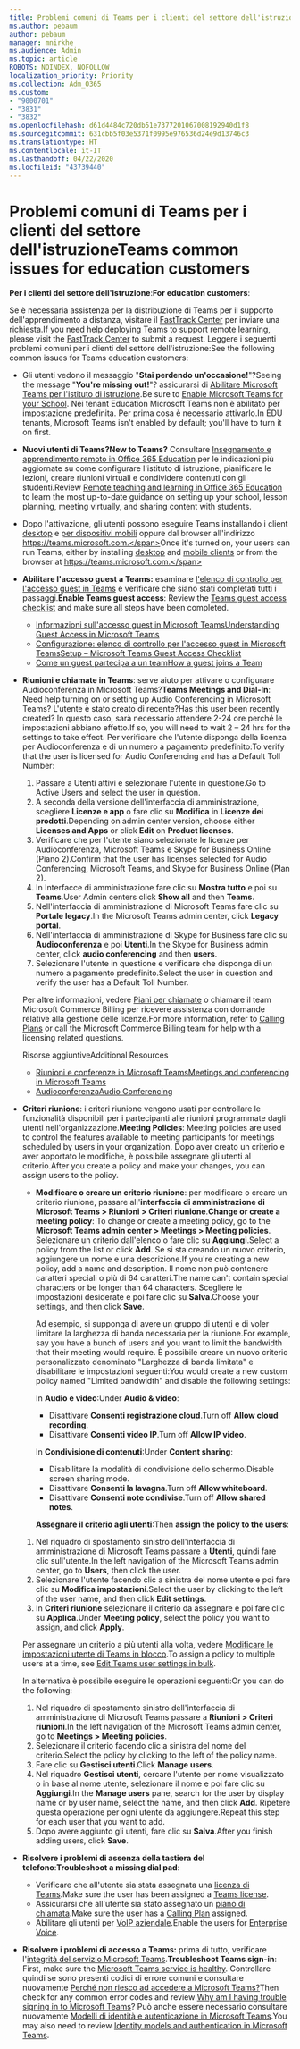 ```yaml
---
title: Problemi comuni di Teams per i clienti del settore dell'istruzione
ms.author: pebaum
author: pebaum
manager: mnirkhe
ms.audience: Admin
ms.topic: article
ROBOTS: NOINDEX, NOFOLLOW
localization_priority: Priority
ms.collection: Adm_O365
ms.custom:
- "9000701"
- "3831"
- "3832"
ms.openlocfilehash: d61d4484c720db51e7377201067008192940d1f8
ms.sourcegitcommit: 631cbb5f03e5371f0995e976536d24e9d13746c3
ms.translationtype: HT
ms.contentlocale: it-IT
ms.lasthandoff: 04/22/2020
ms.locfileid: "43739440"
---
```

# <a name="teams-common-issues-for-education-customers"></a><span data-ttu-id="91952-102">Problemi comuni di Teams per i clienti del settore dell'istruzione</span><span class="sxs-lookup"><span data-stu-id="91952-102">Teams common issues for education customers</span></span>

<span data-ttu-id="91952-103">**Per i clienti del settore dell'istruzione**:</span><span class="sxs-lookup"><span data-stu-id="91952-103">**For education customers**:</span></span>

<span data-ttu-id="91952-104">Se è necessaria assistenza per la distribuzione di Teams per il supporto dell'apprendimento a distanza, visitare il [FastTrack Center](https://www.microsoft.com/fasttrack) per inviare una richiesta.</span><span class="sxs-lookup"><span data-stu-id="91952-104">If you need help deploying Teams to support remote learning, please visit the [FastTrack Center](https://www.microsoft.com/fasttrack) to submit a request.</span></span> <span data-ttu-id="91952-105">Leggere i seguenti problemi comuni per i clienti del settore dell'istruzione:</span><span class="sxs-lookup"><span data-stu-id="91952-105">See the following common issues for Teams education customers:</span></span>

- <span data-ttu-id="91952-106">Gli utenti vedono il messaggio "**Stai perdendo un'occasione!**"?</span><span class="sxs-lookup"><span data-stu-id="91952-106">Seeing the message "**You're missing out!**"?</span></span> <span data-ttu-id="91952-107">assicurarsi di [Abilitare Microsoft Teams per l'istituto di istruzione](https://docs.microsoft.com/microsoft-365/education/intune-edu-trial/enable-microsoft-teams).</span><span class="sxs-lookup"><span data-stu-id="91952-107">Be sure to [Enable Microsoft Teams for your School](https://docs.microsoft.com/microsoft-365/education/intune-edu-trial/enable-microsoft-teams).</span></span> <span data-ttu-id="91952-108">Nei tenant Education Microsoft Teams non è abilitato per impostazione predefinita. Per prima cosa è necessario attivarlo.</span><span class="sxs-lookup"><span data-stu-id="91952-108">In EDU tenants, Microsoft Teams isn't enabled by default; you'll have to turn it on first.</span></span>

- <span data-ttu-id="91952-109">**Nuovi utenti di Teams?**</span><span class="sxs-lookup"><span data-stu-id="91952-109">**New to Teams?**</span></span> <span data-ttu-id="91952-110">Consultare [Insegnamento e apprendimento remoto in Office 365 Education](https://support.office.com/article/remote-teaching-and-learning-in-office-365-education-f651ccae-7b65-478b-8366-51bb884025c4) per le indicazioni più aggiornate su come configurare l'istituto di istruzione, pianificare le lezioni, creare riunioni virtuali e condividere contenuti con gli studenti.</span><span class="sxs-lookup"><span data-stu-id="91952-110">Review [Remote teaching and learning in Office 365 Education](https://support.office.com/article/remote-teaching-and-learning-in-office-365-education-f651ccae-7b65-478b-8366-51bb884025c4) to learn the most up-to-date guidance on setting up your school, lesson planning, meeting virtually, and sharing content with students.</span></span>

- <span data-ttu-id="91952-111">Dopo l'attivazione, gli utenti possono eseguire Teams installando i client [desktop](https://docs.microsoft.com/MicrosoftTeams/get-clients#desktop-client) e [per dispositivi mobili](https://docs.microsoft.com/MicrosoftTeams/get-clients#mobile-clients) oppure dal browser all'indirizzo https://teams.microsoft.com.</span><span class="sxs-lookup"><span data-stu-id="91952-111">Once it's turned on, your users can run Teams, either by installing [desktop](https://docs.microsoft.com/MicrosoftTeams/get-clients#desktop-client) and [mobile clients](https://docs.microsoft.com/MicrosoftTeams/get-clients#mobile-clients) or from the browser at https://teams.microsoft.com.</span></span>

- <span data-ttu-id="91952-112">**Abilitare l'accesso guest a Teams:** esaminare [l'elenco di controllo per l'accesso guest in Teams](https://docs.microsoft.com/microsoftteams/guest-access-checklist) e verificare che siano stati completati tutti i passaggi.</span><span class="sxs-lookup"><span data-stu-id="91952-112">**Enable Teams guest access**: Review the [Teams guest access checklist](https://docs.microsoft.com/microsoftteams/guest-access-checklist) and make sure all steps have been completed.</span></span>
    - [<span data-ttu-id="91952-113">Informazioni sull'accesso guest in Microsoft Teams</span><span class="sxs-lookup"><span data-stu-id="91952-113">Understanding Guest Access in Microsoft Teams</span></span>](https://docs.microsoft.com/microsoftteams/guest-access)
    - [<span data-ttu-id="91952-114">Configurazione: elenco di controllo per l'accesso guest in Microsoft Teams</span><span class="sxs-lookup"><span data-stu-id="91952-114">Setup – Microsoft Teams Guest Access Checklist</span></span>](https://docs.microsoft.com/microsoftteams/guest-access-checklist)
    - [<span data-ttu-id="91952-115">Come un guest partecipa a un team</span><span class="sxs-lookup"><span data-stu-id="91952-115">How a guest joins a Team</span></span>](https://docs.microsoft.com/microsoftteams/guest-joins)

- <span data-ttu-id="91952-116">**Riunioni e chiamate in Teams**: serve aiuto per attivare o configurare Audioconferenza in Microsoft Teams?</span><span class="sxs-lookup"><span data-stu-id="91952-116">**Teams Meetings and Dial-In**: Need help turning on or setting up Audio Conferencing in Microsoft Teams?</span></span> <span data-ttu-id="91952-117">L'utente è stato creato di recente?</span><span class="sxs-lookup"><span data-stu-id="91952-117">Has this user been recently created?</span></span> <span data-ttu-id="91952-118">In questo caso, sarà necessario attendere 2-24 ore perché le impostazioni abbiano effetto.</span><span class="sxs-lookup"><span data-stu-id="91952-118">If so, you will need to wait 2 – 24 hrs for the settings to take effect.</span></span> <span data-ttu-id="91952-119">Per verificare che l'utente disponga della licenza per Audioconferenza e di un numero a pagamento predefinito:</span><span class="sxs-lookup"><span data-stu-id="91952-119">To verify that the user is licensed for Audio Conferencing and has a Default Toll Number:</span></span>
    1. <span data-ttu-id="91952-120">Passare a Utenti attivi e selezionare l'utente in questione.</span><span class="sxs-lookup"><span data-stu-id="91952-120">Go to Active Users and select the user in question.</span></span>
    2. <span data-ttu-id="91952-121">A seconda della versione dell'interfaccia di amministrazione, scegliere **Licenze e app** o fare clic su **Modifica** in **Licenze dei prodotti**.</span><span class="sxs-lookup"><span data-stu-id="91952-121">Depending on admin center version, choose either **Licenses and Apps** or click **Edit** on **Product licenses**.</span></span>
    3. <span data-ttu-id="91952-122">Verificare che per l'utente siano selezionate le licenze per Audioconferenza, Microsoft Teams e Skype for Business Online (Piano 2).</span><span class="sxs-lookup"><span data-stu-id="91952-122">Confirm that the user has licenses selected for Audio Conferencing, Microsoft Teams, and Skype for Business Online (Plan 2).</span></span>
    4. <span data-ttu-id="91952-123">In Interfacce di amministrazione fare clic su **Mostra tutto** e poi su **Teams**.</span><span class="sxs-lookup"><span data-stu-id="91952-123">User Admin centers click **Show all** and then **Teams**.</span></span>
    5. <span data-ttu-id="91952-124">Nell'interfaccia di amministrazione di Microsoft Teams fare clic su **Portale legacy**.</span><span class="sxs-lookup"><span data-stu-id="91952-124">In the Microsoft Teams admin center, click **Legacy portal**.</span></span>
    6. <span data-ttu-id="91952-125">Nell'interfaccia di amministrazione di Skype for Business fare clic su **Audioconferenza** e poi **Utenti**.</span><span class="sxs-lookup"><span data-stu-id="91952-125">In the Skype for Business admin center, click **audio conferencing** and then **users**.</span></span>
    7. <span data-ttu-id="91952-126">Selezionare l'utente in questione e verificare che disponga di un numero a pagamento predefinito.</span><span class="sxs-lookup"><span data-stu-id="91952-126">Select the user in question and verify the user has a Default Toll Number.</span></span>

    <span data-ttu-id="91952-127">Per altre informazioni, vedere [Piani per chiamate](https://docs.microsoft.com/microsoftteams/calling-plans-for-office-365) o chiamare il team Microsoft Commerce Billing per ricevere assistenza con domande relative alla gestione delle licenze.</span><span class="sxs-lookup"><span data-stu-id="91952-127">For more information, refer to [Calling Plans](https://docs.microsoft.com/microsoftteams/calling-plans-for-office-365) or call the Microsoft Commerce Billing team for help with a licensing related questions.</span></span>

    <span data-ttu-id="91952-128">Risorse aggiuntive</span><span class="sxs-lookup"><span data-stu-id="91952-128">Additional Resources</span></span>

    - [<span data-ttu-id="91952-129">Riunioni e conferenze in Microsoft Teams</span><span class="sxs-lookup"><span data-stu-id="91952-129">Meetings and conferencing in Microsoft Teams</span></span>](https://docs.microsoft.com/microsoftteams/deploy-meetings-microsoft-teams-landing-page)
    - [<span data-ttu-id="91952-130">Audioconferenza</span><span class="sxs-lookup"><span data-stu-id="91952-130">Audio Conferencing</span></span>](https://docs.microsoft.com/microsoftteams/audio-conferencing-in-office-365)

- <span data-ttu-id="91952-131">**Criteri riunione**: i criteri riunione vengono usati per controllare le funzionalità disponibili per i partecipanti alle riunioni programmate dagli utenti nell'organizzazione.</span><span class="sxs-lookup"><span data-stu-id="91952-131">**Meeting Policies**: Meeting policies are used to control the features available to meeting participants for meetings scheduled by users in your organization.</span></span> <span data-ttu-id="91952-132">Dopo aver creato un criterio e aver apportato le modifiche, è possibile assegnare gli utenti al criterio.</span><span class="sxs-lookup"><span data-stu-id="91952-132">After you create a policy and make your changes, you can assign users to the policy.</span></span>

    - <span data-ttu-id="91952-133">**Modificare o creare un criterio riunione**: per modificare o creare un criterio riunione, passare all'**interfaccia di amministrazione di Microsoft Teams > Riunioni > Criteri riunione**.</span><span class="sxs-lookup"><span data-stu-id="91952-133">**Change or create a meeting policy**: To change or create a meeting policy, go to the **Microsoft Teams admin center > Meetings > Meeting policies**.</span></span> <span data-ttu-id="91952-134">Selezionare un criterio dall'elenco o fare clic su **Aggiungi**.</span><span class="sxs-lookup"><span data-stu-id="91952-134">Select a policy from the list or click **Add**.</span></span> <span data-ttu-id="91952-135">Se si sta creando un nuovo criterio, aggiungere un nome e una descrizione.</span><span class="sxs-lookup"><span data-stu-id="91952-135">If you're creating a new policy, add a name and description.</span></span> <span data-ttu-id="91952-136">Il nome non può contenere caratteri speciali o più di 64 caratteri.</span><span class="sxs-lookup"><span data-stu-id="91952-136">The name can't contain special characters or be longer than 64 characters.</span></span> <span data-ttu-id="91952-137">Scegliere le impostazioni desiderate e poi fare clic su **Salva**.</span><span class="sxs-lookup"><span data-stu-id="91952-137">Choose your settings, and then click **Save**.</span></span> 
    
        <span data-ttu-id="91952-138">Ad esempio, si supponga di avere un gruppo di utenti e di voler limitare la larghezza di banda necessaria per la riunione.</span><span class="sxs-lookup"><span data-stu-id="91952-138">For example, say you have a bunch of users and you want to limit the bandwidth that their meeting would require.</span></span> <span data-ttu-id="91952-139">È possibile creare un nuovo criterio personalizzato denominato "Larghezza di banda limitata" e disabilitare le impostazioni seguenti:</span><span class="sxs-lookup"><span data-stu-id="91952-139">You would create a new custom policy named "Limited bandwidth" and disable the following settings:</span></span>

        <span data-ttu-id="91952-140">In **Audio e video**:</span><span class="sxs-lookup"><span data-stu-id="91952-140">Under **Audio & video**:</span></span>
        - <span data-ttu-id="91952-141">Disattivare **Consenti registrazione cloud**.</span><span class="sxs-lookup"><span data-stu-id="91952-141">Turn off **Allow cloud recording**.</span></span>
        - <span data-ttu-id="91952-142">Disattivare **Consenti video IP**.</span><span class="sxs-lookup"><span data-stu-id="91952-142">Turn off **Allow IP video**.</span></span>

        <span data-ttu-id="91952-143">In **Condivisione di contenuti**:</span><span class="sxs-lookup"><span data-stu-id="91952-143">Under **Content sharing**:</span></span>

        - <span data-ttu-id="91952-144">Disabilitare la modalità di condivisione dello schermo.</span><span class="sxs-lookup"><span data-stu-id="91952-144">Disable screen sharing mode.</span></span>
        - <span data-ttu-id="91952-145">Disattivare **Consenti la lavagna**.</span><span class="sxs-lookup"><span data-stu-id="91952-145">Turn off **Allow whiteboard**.</span></span>
        - <span data-ttu-id="91952-146">Disattivare **Consenti note condivise**.</span><span class="sxs-lookup"><span data-stu-id="91952-146">Turn off **Allow shared notes**.</span></span>

        <span data-ttu-id="91952-147">**Assegnare il criterio agli utenti**:</span><span class="sxs-lookup"><span data-stu-id="91952-147">Then **assign the policy to the users**:</span></span>

    1. <span data-ttu-id="91952-148">Nel riquadro di spostamento sinistro dell'interfaccia di amministrazione di Microsoft Teams passare a **Utenti**, quindi fare clic sull'utente.</span><span class="sxs-lookup"><span data-stu-id="91952-148">In the left navigation of the Microsoft Teams admin center, go to **Users**, then click the user.</span></span>
    2. <span data-ttu-id="91952-149">Selezionare l'utente facendo clic a sinistra del nome utente e poi fare clic su **Modifica impostazioni**.</span><span class="sxs-lookup"><span data-stu-id="91952-149">Select the user by clicking to the left of the user name, and then click **Edit settings**.</span></span>
    3. <span data-ttu-id="91952-150">In **Criteri riunione** selezionare il criterio da assegnare e poi fare clic su **Applica**.</span><span class="sxs-lookup"><span data-stu-id="91952-150">Under **Meeting policy**, select the policy you want to assign, and click **Apply**.</span></span>

    <span data-ttu-id="91952-151">Per assegnare un criterio a più utenti alla volta, vedere [Modificare le impostazioni utente di Teams in blocco](https://docs.microsoft.com/microsoftteams/edit-user-settings-in-bulk).</span><span class="sxs-lookup"><span data-stu-id="91952-151">To assign a policy to multiple users at a time, see [Edit Teams user settings in bulk](https://docs.microsoft.com/microsoftteams/edit-user-settings-in-bulk).</span></span>

    <span data-ttu-id="91952-152">In alternativa è possibile eseguire le operazioni seguenti:</span><span class="sxs-lookup"><span data-stu-id="91952-152">Or you can do the following:</span></span>
    1. <span data-ttu-id="91952-153">Nel riquadro di spostamento sinistro dell'interfaccia di amministrazione di Microsoft Teams passare a **Riunioni > Criteri riunioni**.</span><span class="sxs-lookup"><span data-stu-id="91952-153">In the left navigation of the Microsoft Teams admin center, go to **Meetings > Meeting policies**.</span></span>
    2. <span data-ttu-id="91952-154">Selezionare il criterio facendo clic a sinistra del nome del criterio.</span><span class="sxs-lookup"><span data-stu-id="91952-154">Select the policy by clicking to the left of the policy name.</span></span>
    3. <span data-ttu-id="91952-155">Fare clic su **Gestisci utenti**.</span><span class="sxs-lookup"><span data-stu-id="91952-155">Click **Manage users**.</span></span>
    4. <span data-ttu-id="91952-156">Nel riquadro **Gestisci utenti**, cercare l'utente per nome visualizzato o in base al nome utente, selezionare il nome e poi fare clic su **Aggiungi**.</span><span class="sxs-lookup"><span data-stu-id="91952-156">In the **Manage users** pane, search for the user by display name or by user name, select the name, and then click **Add**.</span></span> <span data-ttu-id="91952-157">Ripetere questa operazione per ogni utente da aggiungere.</span><span class="sxs-lookup"><span data-stu-id="91952-157">Repeat this step for each user that you want to add.</span></span>
    5. <span data-ttu-id="91952-158">Dopo avere aggiunto gli utenti, fare clic su **Salva**.</span><span class="sxs-lookup"><span data-stu-id="91952-158">After you finish adding users, click **Save**.</span></span>

- <span data-ttu-id="91952-159">**Risolvere i problemi di assenza della tastiera del telefono**:</span><span class="sxs-lookup"><span data-stu-id="91952-159">**Troubleshoot a missing dial pad**:</span></span>
    - <span data-ttu-id="91952-160">Verificare che all'utente sia stata assegnata una [licenza di Teams](https://docs.microsoft.com/MicrosoftTeams/assign-teams-licenses).</span><span class="sxs-lookup"><span data-stu-id="91952-160">Make sure the user has been assigned a [Teams license](https://docs.microsoft.com/MicrosoftTeams/assign-teams-licenses).</span></span>
    - <span data-ttu-id="91952-161">Assicurarsi che all'utente sia stato assegnato un [piano di chiamata](https://docs.microsoft.com/MicrosoftTeams/calling-plan-landing-page).</span><span class="sxs-lookup"><span data-stu-id="91952-161">Make sure the user has a [Calling Plan](https://docs.microsoft.com/MicrosoftTeams/calling-plan-landing-page) assigned.</span></span>
    - <span data-ttu-id="91952-162">Abilitare gli utenti per [VoIP aziendale](https://docs.microsoft.com/skypeforbusiness/skype-for-business-hybrid-solutions/plan-your-phone-system-cloud-pbx-solution/enable-users-for-enterprise-voice-online-and-phone-system-voicemail#to-enable-your-users-for-phone-system-in-office-365-voice-and-voicemail).</span><span class="sxs-lookup"><span data-stu-id="91952-162">Enable the users for [Enterprise Voice](https://docs.microsoft.com/skypeforbusiness/skype-for-business-hybrid-solutions/plan-your-phone-system-cloud-pbx-solution/enable-users-for-enterprise-voice-online-and-phone-system-voicemail#to-enable-your-users-for-phone-system-in-office-365-voice-and-voicemail).</span></span>

- <span data-ttu-id="91952-163">**Risolvere i problemi di accesso a Teams:** prima di tutto, verificare l'[integrità del servizio Microsoft Teams](https://admin.microsoft.com/Adminportal/Home?source=applauncher#/servicehealth).</span><span class="sxs-lookup"><span data-stu-id="91952-163">**Troubleshoot Teams sign-in**: First, make sure the [Microsoft Teams service is healthy](https://admin.microsoft.com/Adminportal/Home?source=applauncher#/servicehealth).</span></span> <span data-ttu-id="91952-164">Controllare quindi se sono presenti codici di errore comuni e consultare nuovamente [Perché non riesco ad accedere a Microsoft Teams?](https://support.office.com/article/a02f683b-61a3-4008-9447-ee60c5593b0f)</span><span class="sxs-lookup"><span data-stu-id="91952-164">Then check for any common error codes and review [Why am I having trouble signing in to Microsoft Teams](https://support.office.com/article/a02f683b-61a3-4008-9447-ee60c5593b0f)?</span></span> <span data-ttu-id="91952-165">Può anche essere necessario consultare nuovamente [Modelli di identità e autenticazione in Microsoft Teams](https://docs.microsoft.com/MicrosoftTeams/identify-models-authentication).</span><span class="sxs-lookup"><span data-stu-id="91952-165">You may also need to review [Identity models and authentication in Microsoft Teams](https://docs.microsoft.com/MicrosoftTeams/identify-models-authentication).</span></span>
